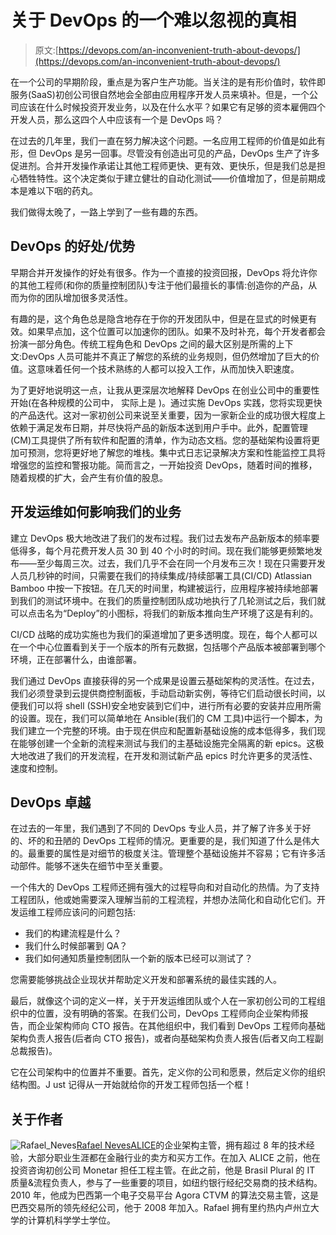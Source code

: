 # 关于 DevOps 的一个难以忽视的真相

> 原文:[https://devops.com/an-inconvenient-truth-about-devops/](https://devops.com/an-inconvenient-truth-about-devops/)

在一个公司的早期阶段，重点是为客户生产功能。当关注的是有形价值时，软件即服务(SaaS)初创公司很自然地会全部由应用程序开发人员来填补。但是，一个公司应该在什么时候投资开发业务，以及在什么水平？如果它有足够的资本雇佣四个开发人员，那么这四个人中应该有一个是 DevOps 吗？

在过去的几年里，我们一直在努力解决这个问题。一名应用工程师的价值是如此有形，但 DevOps 是另一回事。尽管没有创造出可见的产品，DevOps 生产了许多促进剂。合并开发操作承诺让其他工程师更快、更有效、更快乐，但是我们总是担心牺牲特性。这个决定类似于建立健壮的自动化测试——价值增加了，但是前期成本是难以下咽的药丸。

我们做得太晚了，一路上学到了一些有趣的东西。

## DevOps 的好处/优势

早期合并开发操作的好处有很多。作为一个直接的投资回报，DevOps 将允许你的其他工程师(和你的质量控制团队)专注于他们最擅长的事情:创造你的产品，从而为你的团队增加很多灵活性。

有趣的是，这个角色总是隐含地存在于你的开发团队中，但是在显式的时候更有效。如果早点加，这个位置可以加速你的团队。如果不及时补充，每个开发者都会扮演一部分角色。传统工程角色和 DevOps 之间的最大区别是所需的上下文:DevOps 人员可能并不真正了解您的系统的业务规则，但仍然增加了巨大的价值。这意味着任何一个技术熟练的人都可以投入工作，从而加快入职速度。

为了更好地说明这一点，让我从更深层次地解释 DevOps 在创业公司中的重要性开始(在各种规模的公司中， 实际上是 )。通过实施 DevOps 实践，您将实现更快的产品迭代。这对一家初创公司来说至关重要，因为一家新企业的成功很大程度上依赖于满足发布日期，并尽快将产品的新版本送到用户手中。此外，配置管理(CM)工具提供了所有软件和配置的清单，作为动态文档。您的基础架构设置将更加可预测，您将更好地了解您的堆栈。集中式日志记录解决方案和性能监控工具将增强您的监控和警报功能。简而言之，一开始投资 DevOps，随着时间的推移，随着规模的扩大，会产生有价值的股息。

## 开发运维如何影响我们的业务

建立 DevOps 极大地改进了我们的发布过程。我们过去发布产品新版本的频率要低得多，每个月花费开发人员 30 到 40 个小时的时间。现在我们能够更频繁地发布——至少每周三次。过去，我们几乎不会在同一个月发布三次！现在只需要开发人员几秒钟的时间，只需要在我们的持续集成/持续部署工具(CI/CD) Atlassian Bamboo 中按一下按钮。在几天的时间里，构建被运行，应用程序被持续地部署到我们的测试环境中。在我们的质量控制团队成功地执行了几轮测试之后，我们就可以点击名为“Deploy”的小图标，将我们的新版本推向生产环境了这是有利的。

CI/CD 战略的成功实施也为我们的渠道增加了更多透明度。现在，每个人都可以在一个中心位置看到关于一个版本的所有元数据，包括哪个产品版本被部署到哪个环境，正在部署什么，由谁部署。

我们通过 DevOps 直接获得的另一个成果是设置云基础架构的灵活性。在过去，我们必须登录到云提供商控制面板，手动启动新实例，等待它们启动很长时间，以便我们可以将 shell (SSH)安全地安装到它们中，进行所有必要的安装并应用所需的设置。现在，我们可以简单地在 Ansible(我们的 CM 工具)中运行一个脚本，为我们建立一个完整的环境。由于现在供应和配置新基础设施的成本低得多，我们现在能够创建一个全新的流程来测试与我们的主基础设施完全隔离的新 epics。这极大地改进了我们的开发流程，在开发和测试新产品 epics 时允许更多的灵活性、速度和控制。

## DevOps 卓越

在过去的一年里，我们遇到了不同的 DevOps 专业人员，并了解了许多关于好的、坏的和丑陋的 DevOps 工程师的情况。更重要的是，我们知道了什么是伟大的。最重要的属性是对细节的极度关注。管理整个基础设施并不容易；它有许多活动部件。能够不迷失在细节中至关重要。

一个伟大的 DevOps 工程师还拥有强大的过程导向和对自动化的热情。为了支持工程团队，他或她需要深入理解当前的工程流程，并想办法简化和自动化它们。开发运维工程师应该问的问题包括:

*   我们的构建流程是什么？
*   我们什么时候部署到 QA？
*   我们如何通知质量控制团队一个新的版本已经可以测试了？

您需要能够挑战企业现状并帮助定义开发和部署系统的最佳实践的人。

最后，就像这个词的定义一样，关于开发运维团队或个人在一家初创公司的工程组织中的位置，没有明确的答案。在我们公司，DevOps 工程师向企业架构师报告，而企业架构师向 CTO 报告。在其他组织中，我们看到 DevOps 工程师向基础架构负责人报告(后者向 CTO 报告)，或者向基础架构负责人报告(后者又向工程副总裁报告)。

它在公司架构中的位置并不重要。首先，定义你的公司和愿景，然后定义你的组织结构图。J ust 记得从一开始就给你的开发工程师包括一个框！

## 关于作者

![Rafael_Neves](../Images/0ee5598ca6ed1004da17e593d60553ca.png)[Rafael Neves](https://www.linkedin.com/in/rafaelcarvalhosa)[ALICE](http://alice-app.com/)的企业架构主管，拥有超过 8 年的技术经验，大部分职业生涯都在金融行业的卖方和买方工作。在加入 ALICE 之前，他在投资咨询初创公司 Monetar 担任工程主管。在此之前，他是 Brasil Plural 的 IT 质量&流程负责人，参与了一些重要的项目，如纽约银行经纪交易商的技术结构。2010 年，他成为巴西第一个电子交易平台 Agora CTVM 的算法交易主管，这是巴西交易所的领先经纪公司，他于 2008 年加入。Rafael 拥有里约热内卢州立大学的计算机科学学士学位。